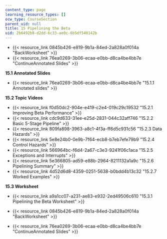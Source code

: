 ```yaml
---
content_type: page
learning_resource_types: []
ocw_type: CourseSection
parent_uid: null
title: 15 Pipelining the Beta
uid: 2b6492b8-d2dd-6c33-ae0c-6b5df540142b
---
```


*   {{< resource_link 0845b426-e819-9b1a-84ed-2a828a0f014a "BackWorksheet" >}}
*   {{< resource_link 76ea0269-3b06-ecaa-e0bb-d8ca4be4bb7e "ContinueAnnotated Slides" >}}

**15.1 Annotated Slides**

*   {{< resource_link 76ea0269-3b06-ecaa-e0bb-d8ca4be4bb7e "15.1.1 Annotated slides" >}}

**15.2 Topic Videos**

*   {{< resource_link f0d50dc2-904e-e419-c2e4-019c29c19532 "15.2.1 Improving Beta Performance" >}}
*   {{< resource_link cdc9d633-31ee-e25d-2831-044c32aff746 "15.2.2 Basic 5-Stage Pipeline" >}}
*   {{< resource_link 809fa898-3963-a8c1-4f3a-ff6d5c931c56 "15.2.3 Data Hazards" >}}
*   {{< resource_link 5e8e24b0-0e9b-7f64-ecb8-b7eb7efe79b9 "15.2.4 Control Hazards" >}}
*   {{< resource_link 566964bc-f6d4-2a67-c3e3-9241f06c1aca "15.2.5 Exceptions and Interrupts" >}}
*   {{< resource_link 5e366805-ad59-e88b-2964-8211132a1a9c "15.2.6 Pipelining Summary" >}}
*   {{< resource_link 4d52d6d8-4359-0251-5638-b0bdd4b13c32 "15.2.7 Worked Examples" >}}

**15.3 Worksheet**

*   {{< resource_link a9a1cc07-a231-ae83-e932-2ed49506c610 "15.3.1 Pipelining the Beta Worksheet" >}}

*   {{< resource_link 0845b426-e819-9b1a-84ed-2a828a0f014a "BackWorksheet" >}}
*   {{< resource_link 76ea0269-3b06-ecaa-e0bb-d8ca4be4bb7e "ContinueAnnotated Slides" >}}